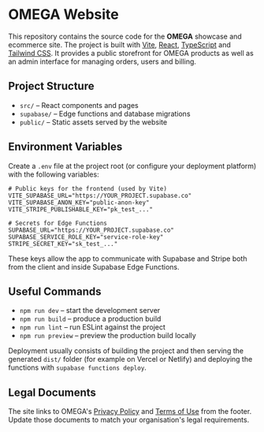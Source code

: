 
# OMEGA Website

This repository contains the source code for the **OMEGA** showcase and ecommerce site. The project is built with [Vite](https://vitejs.dev/), [React](https://react.dev/), [TypeScript](https://www.typescriptlang.org/) and [Tailwind CSS](https://tailwindcss.com/). It provides a public storefront for OMEGA products as well as an admin interface for managing orders, users and billing.

## Project Structure

- `src/` – React components and pages
- `supabase/` – Edge functions and database migrations
- `public/` – Static assets served by the website

## Environment Variables

Create a `.env` file at the project root (or configure your deployment platform) with the following variables:

```env
# Public keys for the frontend (used by Vite)
VITE_SUPABASE_URL="https://YOUR_PROJECT.supabase.co"
VITE_SUPABASE_ANON_KEY="public-anon-key"
VITE_STRIPE_PUBLISHABLE_KEY="pk_test_..."

# Secrets for Edge Functions
SUPABASE_URL="https://YOUR_PROJECT.supabase.co"
SUPABASE_SERVICE_ROLE_KEY="service-role-key"
STRIPE_SECRET_KEY="sk_test_..."
```

These keys allow the app to communicate with Supabase and Stripe both from the client and inside Supabase Edge Functions.

## Useful Commands

- `npm run dev` – start the development server
- `npm run build` – produce a production build
- `npm run lint` – run ESLint against the project
- `npm run preview` – preview the production build locally

Deployment usually consists of building the project and then serving the generated `dist/` folder (for example on Vercel or Netlify) and deploying the functions with `supabase functions deploy`.

## Legal Documents

The site links to OMEGA's [Privacy Policy](./public/privacy-policy.pdf) and [Terms of Use](./public/terms-of-use.pdf) from the footer. Update those documents to match your organisation's legal requirements.

